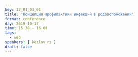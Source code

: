 ```yaml
---
key: 17_R1_03_01
title: 'Концепция профилактики инфекций в родовспоможении'
format: conference
day: 2019-10-17
time: 15.30 – 16.00
tags:
  - web
speakers: [ kozlov_rs ]
draft: false
---
```

